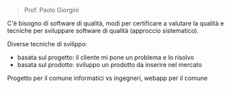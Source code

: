 > Prof. Paolo Giorgini

C'è bisogno di software di qualità, modi per certificare a valutare la qualità e tecniche per sviluppare software di qualità (approccio sistematico).

Diverse tecniche di svilippo:
- basata sul progetto: il cliente mi pone un problema e lo risolvo
- basata sul prodotto: sviluppo un prodotto da inserire nel mercato

Progetto per il comune informatici vs ingegneri, webapp per il comune

